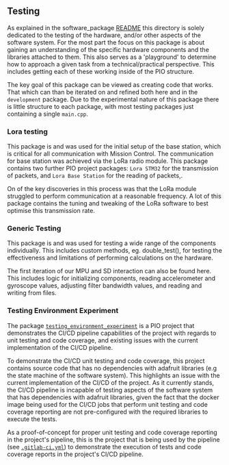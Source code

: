 ## Testing

As explained in the software_package [README](./software_package/README.md) this directory is solely dedicated to the testing of the hardware, and/or other aspects of the software system. For the most part the focus on this package is about gaining an understanding of the specific hardware components and the libraries attached to them. This also serves as a 'playground' to determine how to approach a given task from a technical/practical perspective. This includes getting each of these working inside of the PIO structure.

The key goal of this package can be viewed as creating code that works. That which can than be iterated on and refined both here and in the `development` package. Due to the experimental nature of this package there is little structure to each package, with most testing packages just containing a single `main.cpp`.

### Lora testing

This package is and was used for the initial setup of the base station, which is critical for all communication with Mission Control. The communication for base station was achieved via the LoRa radio module. This package contains two further PIO project packages: `Lora STM32` for the transmission of packets, and `Lora Base Station` for the reading of packets,.

On of the key discoveries in this process was that the LoRa module struggled to perform communication at a reasonable frequency. A lot of this package contains the tuning and tweaking of the LoRa software to best optimise this transmission rate.

### Generic Testing

This package is and was used for testing a wide range of the components individually. This includes custom methods, eg. double_test(), for testing the effectiveness and limitations of performing calculations on the hardware.

The first iteration of our MPU and SD interaction can also be found here. This includes logic for initializing components, reading accelerometer and gyroscope values, adjusting filter bandwidth values, and reading and writing from files.

### Testing Environment Experiment
The package [`testing_environment_experiment`](./testing_environment_experiment) is a PIO project that demonstrates the CI/CD pipeline capabilities of the project with regards to unit testing and code coverage, and existing issues with the current implementation of the CI/CD pipeline.

To demonstrate the CI/CD unit testing and code coverage, this project contains source code that has no dependencies with adafruit libraries (e.g the state machine of the software system). This highlights an issue with the current implementation of the CI/CD of the project. As it currently stands, the CI/CD pipeline is incapable of testing aspects of the software system that has dependencies with adafruit libraries, given the fact that the docker image being used for the CI/CD jobs that perform unit testing and code coverage reporting are not pre-configured with the required libraries to execute the tests. 

As a proof-of-concept for proper unit testing and code coverage reporting in the project's pipeline, this is the project that is being used by the pipeline (see [`.gitlab-ci.yml`](../../.gitlab-ci.yml)) to demonstrate the execution of tests and code coverage reports in the project's CI/CD pipeline.
